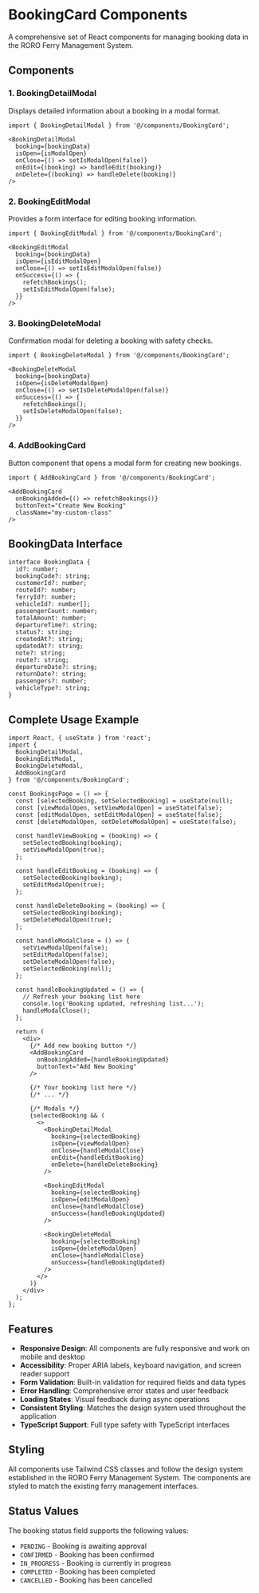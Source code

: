 # BookingCard Components

A comprehensive set of React components for managing booking data in the RORO Ferry Management System.

## Components

### 1. BookingDetailModal
Displays detailed information about a booking in a modal format.

```tsx
import { BookingDetailModal } from '@/components/BookingCard';

<BookingDetailModal
  booking={bookingData}
  isOpen={isModalOpen}
  onClose={() => setIsModalOpen(false)}
  onEdit={(booking) => handleEdit(booking)}
  onDelete={(booking) => handleDelete(booking)}
/>
```

### 2. BookingEditModal
Provides a form interface for editing booking information.

```tsx
import { BookingEditModal } from '@/components/BookingCard';

<BookingEditModal
  booking={bookingData}
  isOpen={isEditModalOpen}
  onClose={() => setIsEditModalOpen(false)}
  onSuccess={() => {
    refetchBookings();
    setIsEditModalOpen(false);
  }}
/>
```

### 3. BookingDeleteModal
Confirmation modal for deleting a booking with safety checks.

```tsx
import { BookingDeleteModal } from '@/components/BookingCard';

<BookingDeleteModal
  booking={bookingData}
  isOpen={isDeleteModalOpen}
  onClose={() => setIsDeleteModalOpen(false)}
  onSuccess={() => {
    refetchBookings();
    setIsDeleteModalOpen(false);
  }}
/>
```

### 4. AddBookingCard
Button component that opens a modal form for creating new bookings.

```tsx
import { AddBookingCard } from '@/components/BookingCard';

<AddBookingCard
  onBookingAdded={() => refetchBookings()}
  buttonText="Create New Booking"
  className="my-custom-class"
/>
```

## BookingData Interface

```tsx
interface BookingData {
  id?: number;
  bookingCode?: string;
  customerId?: number;
  routeId?: number;
  ferryId?: number;
  vehicleId?: number[];
  passengerCount: number;
  totalAmount: number;
  departureTime?: string;
  status?: string;
  createdAt?: string;
  updatedAt?: string;
  note?: string;
  route?: string;
  departureDate?: string;
  returnDate?: string;
  passengers?: number;
  vehicleType?: string;
}
```

## Complete Usage Example

```tsx
import React, { useState } from 'react';
import { 
  BookingDetailModal, 
  BookingEditModal, 
  BookingDeleteModal, 
  AddBookingCard 
} from '@/components/BookingCard';

const BookingsPage = () => {
  const [selectedBooking, setSelectedBooking] = useState(null);
  const [viewModalOpen, setViewModalOpen] = useState(false);
  const [editModalOpen, setEditModalOpen] = useState(false);
  const [deleteModalOpen, setDeleteModalOpen] = useState(false);

  const handleViewBooking = (booking) => {
    setSelectedBooking(booking);
    setViewModalOpen(true);
  };

  const handleEditBooking = (booking) => {
    setSelectedBooking(booking);
    setEditModalOpen(true);
  };

  const handleDeleteBooking = (booking) => {
    setSelectedBooking(booking);
    setDeleteModalOpen(true);
  };

  const handleModalClose = () => {
    setViewModalOpen(false);
    setEditModalOpen(false);
    setDeleteModalOpen(false);
    setSelectedBooking(null);
  };

  const handleBookingUpdated = () => {
    // Refresh your booking list here
    console.log('Booking updated, refreshing list...');
    handleModalClose();
  };

  return (
    <div>
      {/* Add new booking button */}
      <AddBookingCard
        onBookingAdded={handleBookingUpdated}
        buttonText="Add New Booking"
      />

      {/* Your booking list here */}
      {/* ... */}

      {/* Modals */}
      {selectedBooking && (
        <>
          <BookingDetailModal
            booking={selectedBooking}
            isOpen={viewModalOpen}
            onClose={handleModalClose}
            onEdit={handleEditBooking}
            onDelete={handleDeleteBooking}
          />

          <BookingEditModal
            booking={selectedBooking}
            isOpen={editModalOpen}
            onClose={handleModalClose}
            onSuccess={handleBookingUpdated}
          />

          <BookingDeleteModal
            booking={selectedBooking}
            isOpen={deleteModalOpen}
            onClose={handleModalClose}
            onSuccess={handleBookingUpdated}
          />
        </>
      )}
    </div>
  );
};
```

## Features

- **Responsive Design**: All components are fully responsive and work on mobile and desktop
- **Accessibility**: Proper ARIA labels, keyboard navigation, and screen reader support
- **Form Validation**: Built-in validation for required fields and data types
- **Error Handling**: Comprehensive error states and user feedback
- **Loading States**: Visual feedback during async operations
- **Consistent Styling**: Matches the design system used throughout the application
- **TypeScript Support**: Full type safety with TypeScript interfaces

## Styling

All components use Tailwind CSS classes and follow the design system established in the RORO Ferry Management System. The components are styled to match the existing ferry management interfaces.

## Status Values

The booking status field supports the following values:
- `PENDING` - Booking is awaiting approval
- `CONFIRMED` - Booking has been confirmed
- `IN_PROGRESS` - Booking is currently in progress
- `COMPLETED` - Booking has been completed
- `CANCELLED` - Booking has been cancelled